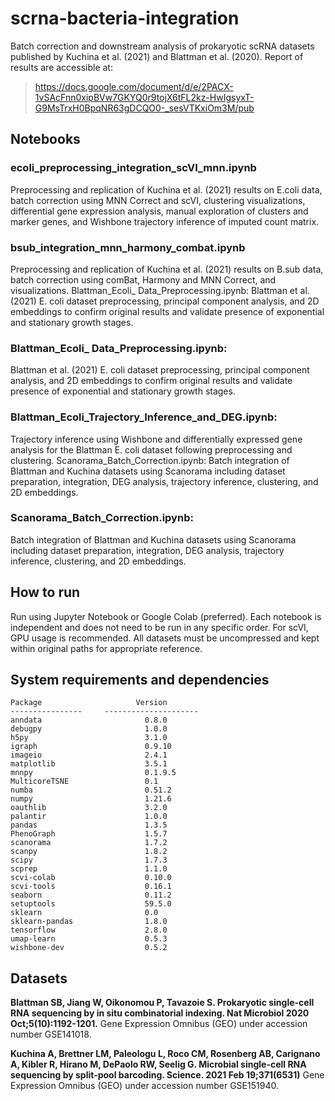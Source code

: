 # scrna-bacteria-integration
Batch correction and downstream analysis of prokaryotic scRNA datasets published by Kuchina et al. (2021) and Blattman et al. (2020). 
Report of results are accessible at: 
> https://docs.google.com/document/d/e/2PACX-1vSAcFnn0xipBVw7GKYQ0r9tojX6tFL2kz-HwIgsyxT-G9MsTrxH0BpqNR63gDCQO0-_sesVTKxiOm3M/pub

## Notebooks
### ecoli_preprocessing_integration_scVI_mnn.ipynb
Preprocessing and replication of Kuchina et al. (2021) results on E.coli data, batch correction using MNN Correct and scVI, clustering visualizations, differential gene expression analysis, manual exploration of clusters and marker genes, and Wishbone trajectory inference of imputed count matrix. 

### bsub_integration_mnn_harmony_combat.ipynb
Preprocessing and replication of Kuchina et al. (2021) results on B.sub data, batch correction using comBat, Harmony and MNN Correct, and visualizations. 
Blattman_Ecoli_ Data_Preprocessing.ipynb: 
Blattman et al. (2021) E. coli dataset preprocessing, principal component analysis, and 2D embeddings to confirm original results and validate presence of exponential and stationary growth stages.

### Blattman_Ecoli_ Data_Preprocessing.ipynb: 
Blattman et al. (2021) E. coli dataset preprocessing, principal component analysis, and 2D embeddings to confirm original results and validate presence of exponential and stationary growth stages.

### Blattman_Ecoli_Trajectory_Inference_and_DEG.ipynb: 
Trajectory inference using Wishbone and differentially expressed gene analysis for the Blattman E. coli dataset following preprocessing and clustering. 
Scanorama_Batch_Correction.ipynb:
Batch integration of Blattman and Kuchina datasets using Scanorama including dataset preparation, integration, DEG analysis, trajectory inference, clustering, and 2D embeddings.

### Scanorama_Batch_Correction.ipynb:
Batch integration of Blattman and Kuchina datasets using Scanorama including dataset preparation, integration, DEG analysis, trajectory inference, clustering, and 2D embeddings.


## How to run
Run using Jupyter Notebook or Google Colab (preferred). Each notebook is independent and does not need to be run in any specific order. For scVI, GPU usage is recommended. All datasets must be uncompressed and kept within original paths for appropriate reference. 

## System requirements and dependencies

```
Package                     Version
----------------     ---------------------
anndata                       0.8.0
debugpy                       1.0.0
h5py                          3.1.0
igraph                        0.9.10
imageio                       2.4.1
matplotlib                    3.5.1
mnnpy                         0.1.9.5
MulticoreTSNE                 0.1
numba                         0.51.2
numpy                         1.21.6
oauthlib                      3.2.0
palantir                      1.0.0
pandas                        1.3.5
PhenoGraph                    1.5.7
scanorama                     1.7.2
scanpy                        1.8.2
scipy                         1.7.3
scprep                        1.1.0
scvi-colab                    0.10.0
scvi-tools                    0.16.1
seaborn                       0.11.2
setuptools                    59.5.0
sklearn                       0.0
sklearn-pandas                1.8.0
tensorflow                    2.8.0
umap-learn                    0.5.3
wishbone-dev                  0.5.2
```

## Datasets
**Blattman SB, Jiang W, Oikonomou P, Tavazoie S. Prokaryotic single-cell RNA sequencing by in situ combinatorial indexing. Nat Microbiol 2020 Oct;5(10):1192-1201.**
Gene Expression Omnibus (GEO) under accession number GSE141018.

**Kuchina A, Brettner LM, Paleologu L, Roco CM, Rosenberg AB, Carignano A, Kibler R, Hirano M, DePaolo RW, Seelig G. Microbial single-cell RNA sequencing by split-pool barcoding. Science. 2021 Feb 19;371(6531)**
Gene Expression Omnibus (GEO) under accession number GSE151940.

